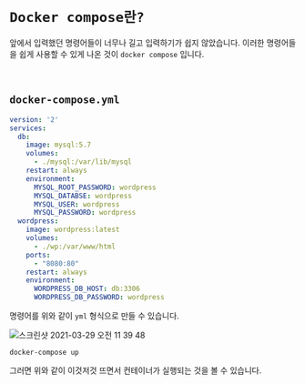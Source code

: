 # `Docker compose란?`

앞에서 입력했던 명령어들이 너무나 길고 입력하기가 쉽지 않았습니다. 이러한 명령어들을 쉽게 사용할 수 있게 나온 것이 `docker compose` 입니다.
 
<br>

## `docker-compose.yml`

```yaml
version: '2'
services:
  db:
    image: mysql:5.7
    volumes:
      - ./mysql:/var/lib/mysql
    restart: always
    environment: 
      MYSQL_ROOT_PASSWORD: wordpress
      MYSQL_DATABSE: wordpress
      MYSQL_USER: wordpress
      MYSQL_PASSWORD: wordpress
  wordpress:
    image: wordpress:latest
    volumes: 
      - ./wp:/var/www/html
    ports:
      - "8080:80"
    restart: always
    environment: 
      WORDPRESS_DB_HOST: db:3306
      WORDPRESS_DB_PASSWORD: wordpress
```

명령어를 위와 같이 `yml` 형식으로 만들 수 있습니다. 

![스크린샷 2021-03-29 오전 11 39 48](https://user-images.githubusercontent.com/45676906/112780282-79973400-9083-11eb-9b68-ef79d41d7ecd.png)

```
docker-compose up
```

그러면 위와 같이 이것저것 뜨면서 컨테이너가 실행되는 것을 볼 수 있습니다. 

 